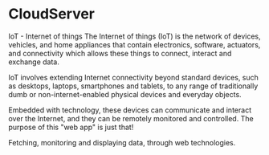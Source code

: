 # CloudServer
IoT - Internet of things
The Internet of things (IoT) is the network of devices, vehicles, and home appliances that contain electronics, software, actuators, and connectivity which allows these things to connect, interact and exchange data.

IoT involves extending Internet connectivity beyond standard devices, such as desktops, laptops, smartphones and tablets, to any range of traditionally dumb or non-internet-enabled physical devices and everyday objects.

Embedded with technology, these devices can communicate and interact over the Internet, and they can be remotely monitored and controlled. The purpose of this "web app" is just that!

Fetching, monitoring and displaying data, through web technologies.
